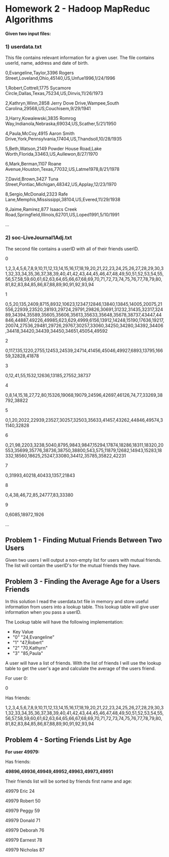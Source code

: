 # Homework 2 - Hadoop MapReduc Algorithms

**Given two input files:**

### 1) userdata.txt

This file contains relevant information for a given user. 
The file contains userId, name, address and date of birth.

0,Evangeline,Taylor,3396 Rogers Street,Loveland,Ohio,45140,US,Unfue1996,1/24/1996

1,Robert,Cottrell,1775 Sycamore Circle,Dallas,Texas,75234,US,Dinvis,11/26/1973

2,Kathryn,Winn,2858 Jerry Dove Drive,Wampee,South Carolina,29568,US,Couchisem,9/29/1941

3,Harry,Kowalewski,3835 Romrog Way,Indianola,Nebraska,69034,US,Scather,5/21/1950

4,Paula,McCoy,4915 Aaron Smith Drive,York,Pennsylvania,17404,US,Thandsoll,10/28/1935

5,Beth,Watson,2149 Powder House Road,Lake Worth,Florida,33463,US,Aullewon,8/27/1970

6,Mark,Berman,1107 Roane Avenue,Houston,Texas,77032,US,Latme1978,8/21/1978

7,David,Brown,3427 Tuna Street,Pontiac,Michigan,48342,US,Applay,12/23/1970

8,Sergio,McDonald,2323 Rafe Lane,Memphis,Mississippi,38104,US,Evered,11/29/1938

9,Jaime,Ramirez,877 Isaacs Creek Road,Springfield,Illinois,62701,US,Loped1991,5/10/1991

...

### 2) soc-LiveJournal1Adj.txt

The second file contains a userID with all of their friends userID.


0	

1,2,3,4,5,6,7,8,9,10,11,12,13,14,15,16,17,18,19,20,21,22,23,24,25,26,27,28,29,30,31,32,33,34,35,36,37,38,39,40,41,42,43,44,45,46,47,48,49,50,51,52,53,54,55,56,57,58,59,60,61,62,63,64,65,66,67,68,69,70,71,72,73,74,75,76,77,78,79,80,81,82,83,84,85,86,87,88,89,90,91,92,93,94


1	

0,5,20,135,2409,8715,8932,10623,12347,12846,13840,13845,14005,20075,21556,22939,23520,28193,29724,29791,29826,30691,31232,31435,32317,32489,34394,35589,35605,35606,35613,35633,35648,35678,38737,43447,44846,44887,49226,49985,623,629,4999,6156,13912,14248,15190,17636,19217,20074,27536,29481,29726,29767,30257,33060,34250,34280,34392,34406,34418,34420,34439,34450,34651,45054,49592


2

0,117,135,1220,2755,12453,24539,24714,41456,45046,49927,6893,13795,16659,32828,41878

3

0,12,41,55,1532,12636,13185,27552,38737

4

0,8,14,15,18,27,72,80,15326,19068,19079,24596,42697,46126,74,77,33269,38792,38822

5

0,1,20,2022,22939,23527,30257,32503,35633,41457,43262,44846,49574,31140,32828

6	

0,21,98,2203,3238,5040,8795,9843,9847,15294,17874,18286,18311,18320,20553,35699,35776,38736,38750,38800,543,575,11879,12682,14943,15283,18332,18560,18625,25247,33080,34412,35785,35822,42231

7

0,31993,40218,40433,1357,21843

8

0,4,38,46,72,85,24777,83,33380

9

0,6085,18972,1926

...

## Problem 1 - Finding Mutual Friends Between Two Users

Given two users I will output a non-empty list for users with mutual friends. The list will contain the userID's for the mutual friends they have.


## Problem 3 - Finding the Average Age for a Users Friends

In this solution I read the userdata.txt file in memory and store useful information from users into a lookup table. This lookup table will give user information when you pass a userID. 


The Lookup table will have the following implementation:
- Key         Value
- "0"				"24,Evangeline"
- "1"				"47,Robert"
- "2"				"70,Kathyrn"
- "3" 			"85,Paula"


A user will have a list of friends. With the list of friends I will use the lookup table to get the user's age and calculate the average of the users friend. 

For user 0:

0	

Has friends:

1,2,3,4,5,6,7,8,9,10,11,12,13,14,15,16,17,18,19,20,21,22,23,24,25,26,27,28,29,30,31,32,33,34,35,36,37,38,39,40,41,42,43,44,45,46,47,48,49,50,51,52,53,54,55,56,57,58,59,60,61,62,63,64,65,66,67,68,69,70,71,72,73,74,75,76,77,78,79,80,81,82,83,84,85,86,87,88,89,90,91,92,93,94


## Problem 4 - Sorting Friends List by Age

**For user 49979:**


Has friends:



**49896,49936,49949,49952,49963,49973,49951**



Their friends list will be sorted by friends first name and age:


49979	Eric 	24

49979	Robert 	50

49979	Peggy 	59

49979	Donald 	71

49979	Deborah 	76

49979	Earnest 	78

49979	Nicholas 	87





